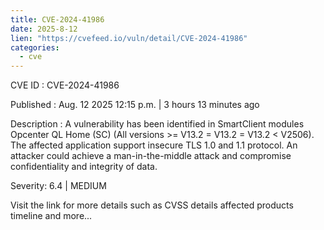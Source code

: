 ```yaml
--- 
title: CVE-2024-41986
date: 2025-8-12
lien: "https://cvefeed.io/vuln/detail/CVE-2024-41986"
categories:
  - cve
---
```


CVE ID : CVE-2024-41986

Published :  Aug. 12
2025
12:15 p.m. | 3 hours
13 minutes ago

Description : A vulnerability has been identified in SmartClient modules Opcenter QL Home (SC) (All versions >= V13.2 = V13.2 = V13.2 < V2506). The affected application support insecure TLS 1.0 and 1.1 protocol. An attacker could achieve a man-in-the-middle attack and compromise confidentiality and integrity of data.

Severity: 6.4 | MEDIUM

Visit the link for more details
such as CVSS details
affected products
timeline
and more...
